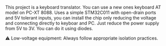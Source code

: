 This project is a keyboard translator. You can use a new ones keyboard AT model on PC-XT 8088.
Uses a simple STM32C011 with open-drain ports and 5V tolerant inputs, you can install the chip
 only reducing the voltage and connecting directly to keyboar and PC.
 Just reduce the power supply from 5V to 3V. You can do it using diodes. 



⚠️ Low-voltage equipment: Always follow appropriate isolation practices.
